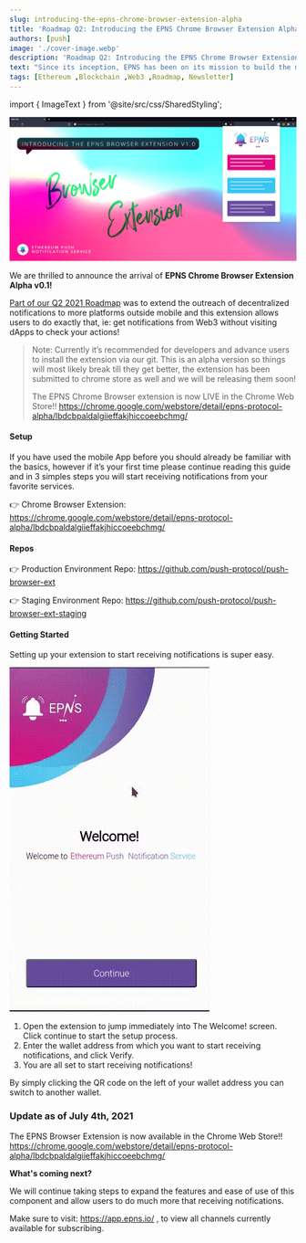 ```yaml
---
slug: introducing-the-epns-chrome-browser-extension-alpha
title: 'Roadmap Q2: Introducing the EPNS Chrome Browser Extension Alpha v0.1'
authors: [push]
image: './cover-image.webp'
description: 'Roadmap Q2: Introducing the EPNS Chrome Browser Extension Alpha v0.1'
text: "Since its inception, EPNS has been on its mission to build the most effective and reliable communication layer on Web3 to allow sending platform-agnostic and decentralized notifications."
tags: [Ethereum ,Blockchain ,Web3 ,Roadmap, Newsletter]
---
```

import { ImageText } from '@site/src/css/SharedStyling';

![Cover Image of Roadmap Q2: Introducing the EPNS Chrome Browser Extension Alpha v0.1](./cover-image.webp)

<!--truncate-->

We are thrilled to announce the arrival of <b>EPNS Chrome Browser Extension Alpha v0.1!</b>

[Part of our Q2 2021 Roadmap](https://medium.com/ethereum-push-notification-service/epns-roadmap-2021-c4ededc57a12) was to extend the outreach of decentralized notifications to more platforms outside mobile and this extension allows users to do exactly that, ie: get notifications from Web3 without visiting dApps to check your actions!

<blockquote>
Note: Currently it’s recommended for developers and advance users to install the extension via our git. This is an alpha version so things will most likely break till they get better, the extension has been submitted to chrome store as well and we will be releasing them soon!

The EPNS Chrome Browser extension is now LIVE in the Chrome Web Store!!
https://chrome.google.com/webstore/detail/epns-protocol-alpha/lbdcbpaldalgiieffakjhiccoeebchmg/
</blockquote>


#### Setup
If you have used the mobile App before you should already be familiar with the basics, however if it’s your first time please continue reading this guide and in 3 simples steps you will start receiving notifications from your favorite services.

👉 Chrome Browser Extension: https://chrome.google.com/webstore/detail/epns-protocol-alpha/lbdcbpaldalgiieffakjhiccoeebchmg/

#### Repos
👉 Production Environment Repo: https://github.com/push-protocol/push-browser-ext

👉 Staging Environment Repo: https://github.com/push-protocol/push-browser-ext-staging

#### Getting Started
Setting up your extension to start receiving notifications is super easy.

![First Image of Roadmap Q2: Introducing the EPNS Chrome Browser Extension Alpha v0.1](./image-1.gif)

1. Open the extension to jump immediately into The Welcome! screen. Click continue to start the setup process.
2. Enter the wallet address from which you want to start receiving notifications, and click Verify.
3. You are all set to start receiving notifications!

By simply clicking the QR code on the left of your wallet address you can switch to another wallet.

### Update as of July 4th, 2021
The EPNS Browser Extension is now available in the Chrome Web Store!!
https://chrome.google.com/webstore/detail/epns-protocol-alpha/lbdcbpaldalgiieffakjhiccoeebchmg/

<b>What's coming next?</b>

We will continue taking steps to expand the features and ease of use of this component and allow users to do much more that receiving notifications.

Make sure to visit: https://app.epns.io/ , to view all channels currently available for subscribing.
